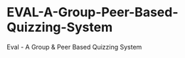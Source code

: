 EVAL-A-Group-Peer-Based-Quizzing-System
=======================================

Eval - A Group &amp; Peer Based Quizzing System
